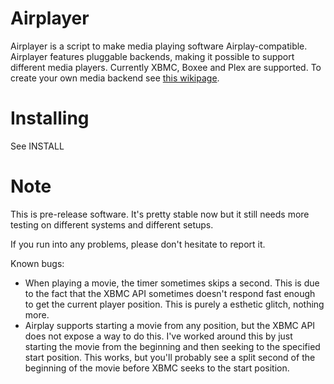 Airplayer
============
Airplayer is a script to make media playing software Airplay-compatible.
Airplayer features pluggable backends, making it possible to support different
media players. Currently XBMC, Boxee and Plex are supported.
To create your own media backend
see [this wikipage](https://github.com/PascalW/XBMC-Airplayer/wiki/Media-backends).

Installing
==========

See INSTALL
    
    
Note
=========
This is pre-release software. It's pretty stable now but it still needs more testing
on different systems and different setups.

If you run into any problems, please don't hesitate to report it.

Known bugs:

* When playing a movie, the timer sometimes skips a second. This is due to the fact that the
XBMC API sometimes doesn't respond fast enough to get the current player position.
This is purely a esthetic glitch, nothing more.
* Airplay supports starting a movie from any position, but the XBMC API does not expose a way
to do this. I've worked around this by just starting the movie from the beginning and then seeking
to the specified start position. This works, but you'll probably see a split second of the beginning
of the movie before XBMC seeks to the start position.